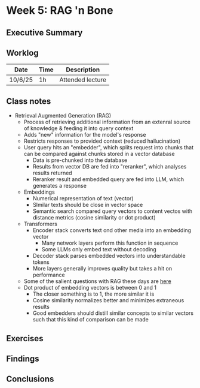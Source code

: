 # Week 5: RAG 'n Bone

## Executive Summary

## Worklog

<!-- Note that this "table" was mostly generated with a VSCode extension that attempts to make all markdown table cells the same size, hence the strange formatting. I strongly recommend reading this report with something that actually renders the markdown instead of attempting to parse this mess visually. -->

| Date    | Time | Description      |
| ------- | ---- | ---------------- |
| 10/6/25 | 1h   | Attended lecture |

## Class notes

- Retrieval Augmented Generation (RAG)
  - Process of retrieving additional information from an extenral source of knowledge & feeding it into query context
  - Adds "new" information for the model's response
  - Restricts responses to provided context (reduced hallucination)
  - User query hits an "embedder", which splits request into chunks that can be compared against chunks stored in a vector database
    - Data is pre-chunked into the database
    - Results from vector DB are fed into "reranker", which analyses results returned
    - Reranker result and embedded query are fed into LLM, which generates a response
  - Embeddings
    - Numerical representation of text (vector)
    - SImilar texts should be close in vector space
    - Semantic search compared query vectors to content vectos with distance metrics (cosine similarity or dot product)
  - Transformers
    - Encoder stack converts text ond other media into an embedding vector
      - Many network layers perform this function in sequence
      - Some LLMs only embed text without decoding
    - Decoder stack parses embedded vectors into understandable tokens
    - More layers generally improves quality but takes a hit on performance
  - Some of the salient questions with RAG these days are [here](https://www.datacamp.com/blog/rag-interview-questions)
  - Dot product of embedding vectors is between 0 and 1
    - The closer something is to 1, the more similar it is
    - Cosine similarity normalizes better and minimizes extraneous results
    - Good embedders should distill similar concepts to similar vectors such that this kind of comparison can be made

## Exercises

## Findings

## Conclusions
